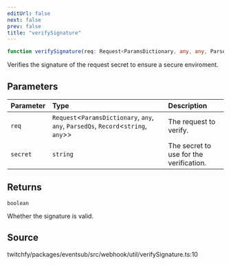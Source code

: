 ```yaml
---
editUrl: false
next: false
prev: false
title: "verifySignature"
---
```


```ts
function verifySignature(req: Request<ParamsDictionary, any, any, ParsedQs, Record<string, any>>, secret: string): boolean
```

Verifies the signature of the request secret to ensure a secure enviroment.

## Parameters

| Parameter | Type | Description |
| :------ | :------ | :------ |
| `req` | `Request`\<`ParamsDictionary`, `any`, `any`, `ParsedQs`, `Record`\<`string`, `any`\>\> | The request to verify. |
| `secret` | `string` | The secret to use for the verification. |

## Returns

`boolean`

Whether the signature is valid.

## Source

twitchfy/packages/eventsub/src/webhook/util/verifySignature.ts:10
